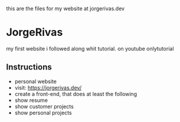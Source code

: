 this are the files for my website at jorgerivas.dev


# JorgeRivas
my first website i followed along whit tutorial. on youtube onlytutorial

## Instructions

- personal website
- visit: https://jorgerivas.dev/
- create a front-end, that does at least the following  
-  show resume
-  show customer projects
-  show personal projects
